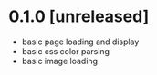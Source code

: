 0.1.0 [unreleased]
===================

- basic page loading and display
- basic css color parsing
- basic image loading

